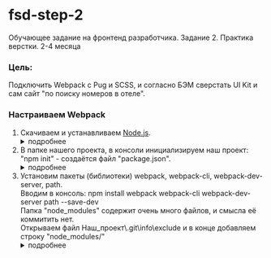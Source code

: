 # fsd-step-2
Обучающее задание на фронтенд разработчика. Задание 2. Практика верстки. 2-4 месяца
<h3>Цель:</h3>
Подключить Webpack с Pug и SCSS, и согласно БЭМ сверстать UI Kit и сам сайт "по поиску номеров в отеле".
<h3>Настраиваем Webpack</h3>
	<ol>
		<li>
			Скачиваем и устанавливаем <a href="https://nodejs.org/en/" target="_blank" rel="noopener noreferrer">Node.js</a>.
			<details>
				<summary>
					подробнее
				</summary>
				<p>После установки Node.js - нам доступна команда "npm" в консоли (Node Package Manager). Позволяет
					устанавливать
					Javascript-библиотеки из сети Интернет.</p>
			</details>
		</li>
		<li>
			В папке нашего проекта, в консоли инициализируем наш проект: "npm init" - создаётся файл "package.json".
			<details>
				<summary>
					подробнее
				</summary>
				<p>
					Переходим в папку проекта - я в VS Code нажимаю "Файл -> Открыть папку (тут же создаю её с нужным мне
					названием)". <br>
					Сохраняю папку как проект - Расширение "Project Manager" в VS Code.<br>
					Открываю консоль "Ctrl+`" (контр плюс Ё).<br>
					Убеждаюсь что в консоли я тоже нахожусь в папке моего проекта. (к этому моменту у меня уже настроен git).<br>
					Можем убедиться что у нас работет npm проверив его версию. Вводим в консоль: "npm -v".<br>
					Нам нужна "Инициализация нового пакета" который будет описывать наш проект и модули, которые будут
					использоваться в нашем проекте. Команда в консоль: "npm init".
				</p>
			</details>
		</li>
		<li>
			Установим пакеты (библиотеки) webpack, webpack-cli, webpack-dev-server, path. <br>
			Вводим в консоль: npm install webpack webpack-cli webpack-dev-server path --save-dev <br>
			Папка "node_modules" содержит очень много файлов, и смысла её коммитить нет. <br>
			Открываем файл Наш_проект\.git\info\exclude и в конце добавляем строку "node_modules/"
			<details>
				<summary>
					подробнее
				</summary>
				<p>
					--save-dev - что бы в файле package.json, webpack был помещён в "devDependencies" - то что относится к
					разработке.
					<br>
					По умолчанию установилось бы в "Dependencies" - то что относится в продакшену. <br>
					После установки пакетов появилась папка node_modules (в ней Javascript-библиотеки), а в файл package.json
					внесена запись: <br>
					<code><pre>
"devDependencies": {
	"path": "^0.12.7",
	"webpack": "^4.41.5",
	"webpack-cli": "^3.3.10",
	"webpack-dev-server": "^3.10.1"
}
					</pre></code>
				</p>
			</details>
		</li>
</ol>
